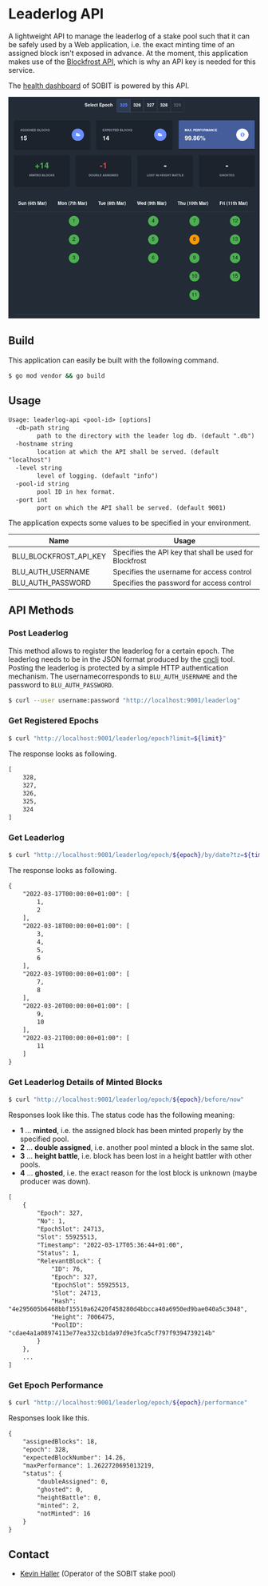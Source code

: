 # Leaderlog API

A lightweight API to manage the leaderlog of a stake pool such that
it can be safely used by a Web application, i.e. the exact minting 
time of an assigned block isn't exposed in advance. At the moment,
this application makes use of the [Blockfrost API](https://blockfrost.io),
which is why an API key is needed for this service.

The [health dashboard](staking.outofbits.com/health) of SOBIT is powered by this API.

![Leaderlog dashboard](docs/images/usage-example.png)

## Build

This application can easily be built with the following command. 

```bash
$ go mod vendor && go build
```

## Usage

```
Usage: leaderlog-api <pool-id> [options]
  -db-path string
        path to the directory with the leader log db. (default ".db")
  -hostname string
        location at which the API shall be served. (default "localhost")
  -level string
        level of logging. (default "info")
  -pool-id string
        pool ID in hex format.
  -port int
        port on which the API shall be served. (default 9001)
```

The application expects some values to be specified in your environment.

| Name                    | Usage                                             |
|-------------------------|---------------------------------------------------|
| BLU_BLOCKFROST_API_KEY  | Specifies the API key that shall be used for Blockfrost |
| BLU_AUTH_USERNAME | Specifies the username for access control |
| BLU_AUTH_PASSWORD | Specifies the password for access control |

## API Methods

### Post Leaderlog

This method allows to register the leaderlog for a certain epoch. The leaderlog
needs to be in the JSON format produced by the [cncli](https://github.com/AndrewWestberg/cncli)
tool. Posting the leaderlog is protected by a simple HTTP authentication
mechanism. The usernamecorresponds to `BLU_AUTH_USERNAME` and the password to
`BLU_AUTH_PASSWORD`.

```bash
$ curl --user username:password "http://localhost:9001/leaderlog"
```

### Get Registered Epochs

```bash
$ curl "http://localhost:9001/leaderlog/epoch?limit=${limit}"
```

The response looks as following.

```
[
    328,
    327,
    326,
    325,
    324
]
```

### Get Leaderlog

```bash
$ curl "http://localhost:9001/leaderlog/epoch/${epoch}/by/date?tz=${timezone}"
```

The response looks as following.

```
{
    "2022-03-17T00:00:00+01:00": [
        1,
        2
    ],
    "2022-03-18T00:00:00+01:00": [
        3,
        4,
        5,
        6
    ],
    "2022-03-19T00:00:00+01:00": [
        7,
        8
    ],
    "2022-03-20T00:00:00+01:00": [
        9,
        10
    ],
    "2022-03-21T00:00:00+01:00": [
        11
    ]
}
```

### Get Leaderlog Details of Minted Blocks

```bash
$ curl "http://localhost:9001/leaderlog/epoch/${epoch}/before/now"
```

Responses look like this. The status code has the following meaning:

* **1** ... **minted**, i.e. the assigned block has been minted properly by the
specified pool.
* **2** ... **double assigned**, i.e. another pool minted a block in the same
slot.
* **3** ... **height battle**, i.e. block has been lost in a height battler with
other pools.
* **4** ... **ghosted**, i.e. the exact reason for the lost block is unknown
(maybe producer was down).

```
[
    {
        "Epoch": 327,
        "No": 1,
        "EpochSlot": 24713,
        "Slot": 55925513,
        "Timestamp": "2022-03-17T05:36:44+01:00",
        "Status": 1,
        "RelevantBlock": {
            "ID": 76,
            "Epoch": 327,
            "EpochSlot": 55925513,
            "Slot": 24713,
            "Hash": "4e295605b6468bbf15510a62420f458280d4bbcca40a6950ed9bae040a5c3048",
            "Height": 7006475,
            "PoolID": "cdae4a1a08974113e77ea332cb1da97d9e3fca5cf797f9394739214b"
        }
    },
    ...
]
```
### Get Epoch Performance

```bash
$ curl "http://localhost:9001/leaderlog/epoch/${epoch}/performance"
```

Responses look like this.

```
{
    "assignedBlocks": 18,
    "epoch": 328,
    "expectedBlockNumber": 14.26,
    "maxPerformance": 1.2622720695013219,
    "status": {
        "doubleAssigned": 0,
        "ghosted": 0,
        "heightBattle": 0,
        "minted": 2,
        "notMinted": 16
    }
}
```

## Contact

* [Kevin Haller](kevin.haller@blockbllu.io) (Operator of the SOBIT stake pool)